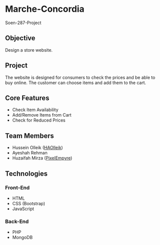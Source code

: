 # Marche-Concordia
Soen-287-Project

## Objective
Design a store website.

## Project
The website is designed for consumers to check the prices and be able to buy online.
The customer can choose items and add them to the cart.

## Core Features
* Check Item Availability
* Add/Remove Items from Cart
* Check for Reduced Prices

## Team Members
* Hussein Olleik ([HAOlleik](https://github.com/HAOlleik "Github user's profile"))
* Ayeshah Rehman
* Huzaifah Mirza  ([PixelEmpyre](https://github.com/PixelEmpyre "Github user's profile"))
<!-- TODO: Update ReadMe File with team members' names and github links -->

## Technologies

### Front-End
* HTML
* CSS (Bootstrap)
* JavaScript

### Back-End
* PHP
* MongoDB
